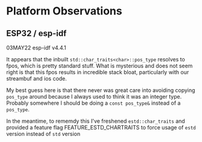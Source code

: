 # Platform Observations

## ESP32 / esp-idf

03MAY22 esp-idf v4.4.1

It appears that the inbuilt `std::char_traits<char>::pos_type` resolves to fpos, which is
pretty standard stuff.  What is mysterious and does not seem right is that this fpos
results in incredible stack bloat, particularly with our streambuf and ios code.

My best guess here is that there never was great care into avoiding copying `pos_type` around
because I always used to think it was an integer type.  Probably somewhere I should be doing
a `const pos_type&` instead of a `pos_type`.  

In the meantime, to rememdy this I've freshened `estd::char_traits` and provided a feature flag 
FEATURE_ESTD_CHARTRAITS to force usage of `estd` version instead of `std` version